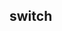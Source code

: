 ## switch

<!-- UTSCOMJSON.switch.description -->

<!-- UTSCOMJSON.switch.attribute -->

<!-- UTSCOMJSON.switch.event -->

<!-- UTSCOMJSON.switch.example -->

<!-- UTSCOMJSON.switch.compatibility -->

<!-- UTSCOMJSON.switch.children -->

<!-- UTSCOMJSON.switch.reference -->


